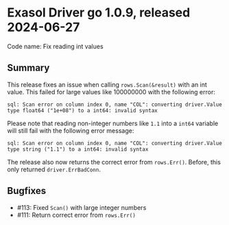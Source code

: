 # Exasol Driver go 1.0.9, released 2024-06-27

Code name: Fix reading int values

## Summary

This release fixes an issue when calling `rows.Scan(&result)` with an int value. This failed for large values like 100000000 with the following error:

```
sql: Scan error on column index 0, name "COL": converting driver.Value type float64 ("1e+08") to a int64: invalid syntax
```

Please note that reading non-integer numbers like `1.1` into a `int64` variable will still fail with the following error message:

```
sql: Scan error on column index 0, name "COL": converting driver.Value type string ("1.1") to a int64: invalid syntax
```

The release also now returns the correct error from `rows.Err()`. Before, this only returned `driver.ErrBadConn`.

## Bugfixes

* #113: Fixed `Scan()` with large integer numbers
* #111: Return correct error from `rows.Err()`
